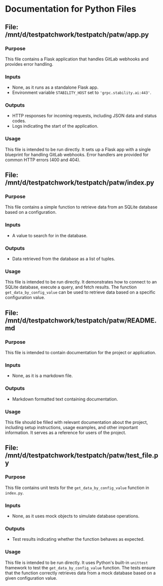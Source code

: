 # Documentation for Python Files

## File: /mnt/d/testpatchwork/testpatch/patw/app.py

### Purpose
This file contains a Flask application that handles GitLab webhooks and provides error handling.

### Inputs
- None, as it runs as a standalone Flask app.
- Environment variable `STABILITY_HOST` set to `'grpc.stability.ai:443'`.

### Outputs
- HTTP responses for incoming requests, including JSON data and status codes.
- Logs indicating the start of the application.

### Usage
This file is intended to be run directly. It sets up a Flask app with a single blueprint for handling GitLab webhooks. Error handlers are provided for common HTTP errors (400 and 404).

## File: /mnt/d/testpatchwork/testpatch/patw/index.py

### Purpose
This file contains a simple function to retrieve data from an SQLite database based on a configuration.

### Inputs
- A value to search for in the database.

### Outputs
- Data retrieved from the database as a list of tuples.

### Usage
This file is intended to be run directly. It demonstrates how to connect to an SQLite database, execute a query, and fetch results. The function `get_data_by_config_value` can be used to retrieve data based on a specific configuration value.

## File: /mnt/d/testpatchwork/testpatch/patw/README.md

### Purpose
This file is intended to contain documentation for the project or application.

### Inputs
- None, as it is a markdown file.

### Outputs
- Markdown formatted text containing documentation.

### Usage
This file should be filled with relevant documentation about the project, including setup instructions, usage examples, and other important information. It serves as a reference for users of the project.

## File: /mnt/d/testpatchwork/testpatch/patw/test_file.py

### Purpose
This file contains unit tests for the `get_data_by_config_value` function in `index.py`.

### Inputs
- None, as it uses mock objects to simulate database operations.

### Outputs
- Test results indicating whether the function behaves as expected.

### Usage
This file is intended to be run directly. It uses Python's built-in `unittest` framework to test the `get_data_by_config_value` function. The tests ensure that the function correctly retrieves data from a mock database based on a given configuration value.
